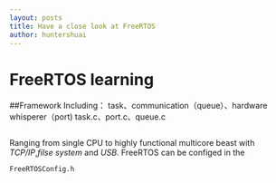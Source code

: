 ```yaml
---
layout: posts
title: Have a close look at FreeRTOS
author: huntershuai
---
```



FreeRTOS learning 
===

##Framework
Including：
task、communication（queue）、hardware whisperer（port)
task.c、port.c、queue.c

<img source="/images/freertos_learning/code_organization.png"/>


Ranging from single CPU to highly functional multicore beast with *TCP/IP*,*filse system* and *USB*. FreeRTOS can be configed in the 

`FreeRTOSConfig.h`  
